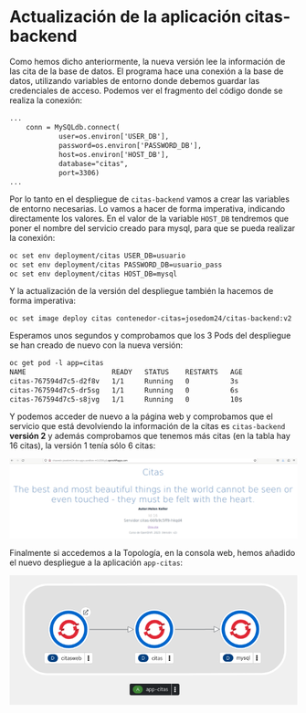 # Actualización de la aplicación citas-backend

Como hemos dicho anteriormente, la nueva versión lee la información de las cita de la base de datos. El programa hace una conexión a la base de datos, utilizando variables de entorno donde debemos guardar las credenciales de acceso. Podemos ver el fragmento del código donde se realiza la conexión:

```
...
    conn = MySQLdb.connect(
            user=os.environ['USER_DB'],
            password=os.environ['PASSWORD_DB'],
            host=os.environ['HOST_DB'],
            database="citas",
            port=3306)
...
```

Por lo tanto en el despliegue de `citas-backend` vamos a crear las variables de entorno necesarias. Lo vamos a hacer de forma imperativa, indicando directamente los valores. En el valor de la variable `HOST_DB` tendremos que poner el nombre del servicio creado para mysql, para que se pueda realizar la conexión:

    oc set env deployment/citas USER_DB=usuario
    oc set env deployment/citas PASSWORD_DB=usuario_pass
    oc set env deployment/citas HOST_DB=mysql


Y la actualización de la versión del despliegue también la hacemos de forma imperativa:

    oc set image deploy citas contenedor-citas=josedom24/citas-backend:v2

Esperamos unos segundos y comprobamos que los 3 Pods del despliegue se han creado de nuevo con la nueva versión:


    oc get pod -l app=citas
    NAME                     READY   STATUS    RESTARTS   AGE
    citas-767594d7c5-d2f8v   1/1     Running   0          3s
    citas-767594d7c5-dr5sg   1/1     Running   0          6s
    citas-767594d7c5-s8jvg   1/1     Running   0          10s


Y podemos acceder de nuevo a la página web y comprobamos que el servicio que está devolviendo la información de la citas es `citas-backend` **versión 2** y además comprobamos que tenemos más citas (en la tabla hay 16 citas), la versión 1 tenía sólo 6 citas:

![citas](img/citas4.png)

Finalmente si accedemos a la Topología, en la consola web, hemos añadido el nuevo despliegue a la aplicación `app-citas`:

![citas](img/citas5.png)